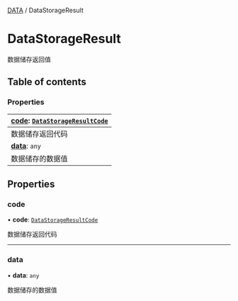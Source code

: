 [DATA](../groups/Core.DATA.md) / DataStorageResult

# DataStorageResult <Badge type="tip" text="Interface" /> <Score text="DataStorageResult" />

<p class="content-big">

数据储存返回值

</p>

## Table of contents

### Properties <Score text="Properties" /> 
| **[code](mw.DataStorageResult.md#code)**: [`DataStorageResultCode`](../enums/mw.DataStorageResultCode.md)  |
| :-----|
| 数据储存返回代码|
| **[data](mw.DataStorageResult.md#data)**: `any`  |
| 数据储存的数据值|

## Properties

### code <Score text="code" /> 

• **code**: [`DataStorageResultCode`](../enums/mw.DataStorageResultCode.md)

数据储存返回代码

___

### data <Score text="data" /> 

• **data**: `any`

数据储存的数据值
